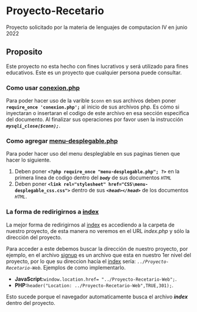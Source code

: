 # Proyecto-Recetario
 Proyecto solicitado por la materia de lenguajes de computacion IV en junio 2022
##  Proposito
 Este proyecto no esta hecho con fines lucrativos y será utilizado para fines educativos.
 Este es un proyecto que cualquier persona puede consultar.

### Como usar [conexion.php](conexion.php)
Para poder hacer uso de la varible ` $conn ` en sus archivos deben poner **` require_once 'conexion.php'; `** al inicio de sus archivos php. Es cómo si inyectaran o insertaran el codigo de este archivo en esa sección especifica del documento.
Al finalizar sus operaciones por favor usen la instrucción ***` mysqli_close($conn); `***.

### Como agregar [menu-desplegable.php](menu-desplegable.php)
Para poder hacer uso del menu despleglable en sus paginas tienen que hacer lo siguiente.
1. Deben poner **` <?php require_once "menu-desplegable.php"; ?> `** en la primera linea de codigo dentro del ***`body`*** de sus documentos *`HTML`*
2. Deben poner **` <link rel="stylesheet" href="CSS\menu-desplegable_css.css"> `** dentro de sus ***` <head></head> `*** de los documentos *`HTML`*.

### La forma de redirigirnos a [index](index.php)
La mejor forma de redirigirnos al [index](index.php) es accediendo a la carpeta de nuestro proyecto, de esta manera no veremos en el URL *index.php* y sólo la dirección del proyecto. 

Para acceder a este debemos buscar la dirección de nuestro proyecto, por ejemplo, en el archivo [signup](signup.php) es un archivo que esta en nuestro 1er nivel del proyecto, por lo que su direccion hacía el [index](index.php) sería: *`../Proyecto-Recetario-Web`*. Ejemplos de como implementarlo.
- **JavaScript:**`window.location.href= "../Proyecto-Recetario-Web";`.
- **PHP:**`header("Location: ../Proyecto-Recetario-Web",TRUE,301);`.

Esto sucede porque el navegador automaticamente busca el archivo ***index*** dentro del proyecto.
